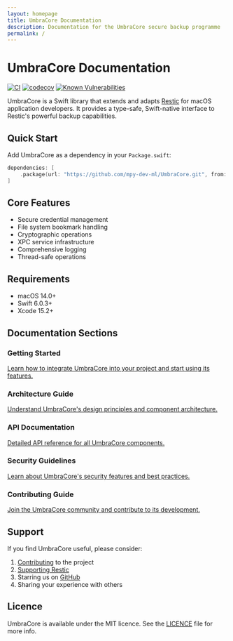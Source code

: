 ```yaml
---
layout: homepage
title: UmbraCore Documentation
description: Documentation for the UmbraCore secure backup programme
permalink: /
---
```


# UmbraCore Documentation

[![CI](https://github.com/mpy-dev-ml/UmbraCore/actions/workflows/ci.yml/badge.svg)](https://github.com/mpy-dev-ml/UmbraCore/actions/workflows/ci.yml)
[![codecov](https://codecov.io/gh/mpy-dev-ml/UmbraCore/branch/main/graph/badge.svg)](https://codecov.io/gh/mpy-dev-ml/UmbraCore)
[![Known Vulnerabilities](https://snyk.io/test/github/mpy-dev-ml/UmbraCore/badge.svg)](https://snyk.io/test/github/mpy-dev-ml/UmbraCore)

UmbraCore is a Swift library that extends and adapts [Restic](https://restic.net) for macOS application developers. It provides a type-safe, Swift-native interface to Restic's powerful backup capabilities.

## Quick Start

Add UmbraCore as a dependency in your `Package.swift`:

```swift
dependencies: [
    .package(url: "https://github.com/mpy-dev-ml/UmbraCore.git", from: "1.0.0")
]
```

## Core Features

- Secure credential management
- File system bookmark handling
- Cryptographic operations
- XPC service infrastructure
- Comprehensive logging
- Thread-safe operations

## Requirements

- macOS 14.0+
- Swift 6.0.3+
- Xcode 15.2+

## Documentation Sections

### Getting Started
[Learn how to integrate UmbraCore into your project and start using its features.](getting-started)

### Architecture Guide
[Understand UmbraCore's design principles and component architecture.](guides/architecture)

### API Documentation
[Detailed API reference for all UmbraCore components.](api)

### Security Guidelines
[Learn about UmbraCore's security features and best practices.](security/guidelines)

### Contributing Guide
[Join the UmbraCore community and contribute to its development.](contributing)

## Support

If you find UmbraCore useful, please consider:

1. [Contributing](contributing) to the project
2. [Supporting Restic](https://github.com/sponsors/fd0)
3. Starring us on [GitHub](https://github.com/mpy-dev-ml/UmbraCore)
4. Sharing your experience with others

## Licence

UmbraCore is available under the MIT licence. See the [LICENCE](LICENCE) file for more info.
